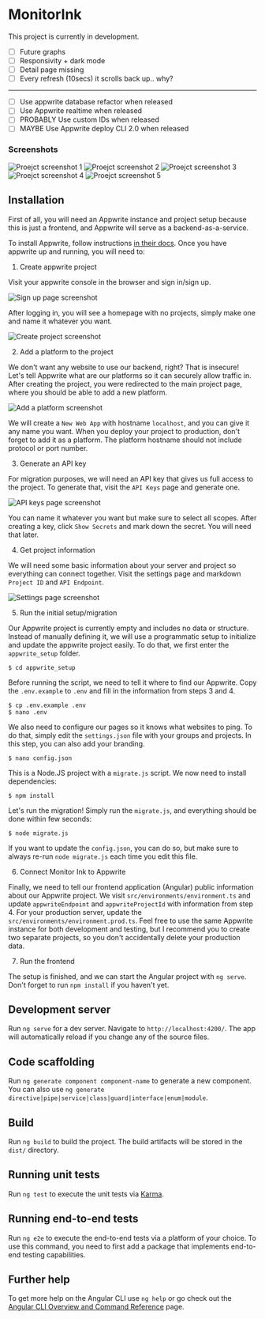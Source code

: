 # MonitorInk

This project is currently in development.

- [ ] Future graphs
- [ ] Responsivity + dark mode
- [ ] Detail page missing
- [ ] Every refresh (10secs) it scrolls back up.. why?

---

- [ ] Use appwrite database refactor when released
- [ ] Use Appwrite realtime when released
- [ ] PROBABLY Use custom IDs when released
- [ ] MAYBE Use Appwrite deploy CLI 2.0 when released

### Screenshots

![Proejct screenshot 1](git/screenshot1.png)
![Proejct screenshot 2](git/screenshot2.png)
![Proejct screenshot 3](git/screenshow_title1.png)
![Proejct screenshot 4](git/screenshow_title2.png)
![Proejct screenshot 5](git/screenshow_title3.png)

## Installation

First of all, you will need an Appwrite instance and project setup because this is just a frontend, and Appwrite will serve as a backend-as-a-service.

To install Appwrite, follow instructions [in their docs](https://appwrite.io/docs/installation). Once you have appwrite up and running, you will need to:

1. Create appwrite project

Visit your appwrite console in the browser and sign in/sign up.

![Sign up page screenshot](appwrite_setup/screenshots/signup.png)

After logging in, you will see a homepage with no projects, simply make one and name it whatever you want.

![Create project screenshot](appwrite_setup/screenshots/create_project.png)

2. Add a platform to the project

We don't want any website to use our backend, right? That is insecure! Let's tell Appwrite what are our platforms so it can securely allow traffic in. After creating the project, you were redirected to the main project page, where you should be able to add a new platform.

![Add a platform screenshot](appwrite_setup/screenshots/add_platform.png)

We will create a `New Web App` with hostname `localhost`, and you can give it any name you want. When you deploy your project to production, don't forget to add it as a platform. The platform hostname should not include protocol or port number.

3. Generate an API key

For migration purposes, we will need an API key that gives us full access to the project. To generate that, visit the `API Keys` page and generate one.

![API keys page screenshot](appwrite_setup/screenshots/add_key.png)

You can name it whatever you want but make sure to select all scopes. After creating a key, click `Show Secrets` and mark down the secret. You will need that later.

4. Get project information

We will need some basic information about your server and project so everything can connect together. Visit the settings page and markdown `Project ID` and `API Endpoint`.

![Settings page screenshot](appwrite_setup/screenshots/get_project_info.png)

5. Run the initial setup/migration

Our Appwrite project is currently empty and includes no data or structure. Instead of manually defining it, we will use a programmatic setup to initialize and update the appwrite project easily. To do that, we first enter the `appwrite_setup` folder.

```
$ cd appwrite_setup
```

Before running the script, we need to tell it where to find our Appwrite. Copy the `.env.example` to `.env` and fill in the information from steps 3 and 4.

```
$ cp .env.example .env
$ nano .env
```

We also need to configure our pages so it knows what websites to ping. To do that, simply edit the `settings.json` file with your groups and projects. In this step, you can also add your branding.

```
$ nano config.json
```

This is a Node.JS project with a `migrate.js` script. We now need to install dependencies:

```
$ npm install
```

Let's run the migration! Simply run the `migrate.js`, and everything should be done within few seconds:

```
$ node migrate.js
```

If you want to update the `config.json`, you can do so, but make sure to always re-run `node migrate.js` each time you edit this file.

6. Connect Monitor Ink to Appwrite

Finally, we need to tell our frontend application (Angular) public information about our Appwrite project. We visit `src/environments/environment.ts` and update `appwriteEndpoint` and `appwriteProjectId` with information from step 4. For your production server, update the `src/environments/environment.prod.ts`. Feel free to use the same Appwrite instance for both development and testing, but I recommend you to create two separate projects, so you don't accidentally delete your production data.

7. Run the frontend

The setup is finished, and we can start the Angular project with `ng serve`. Don't forget to run `npm install` if you haven't yet.

## Development server

Run `ng serve` for a dev server. Navigate to `http://localhost:4200/`. The app will automatically reload if you change any of the source files.

## Code scaffolding

Run `ng generate component component-name` to generate a new component. You can also use `ng generate directive|pipe|service|class|guard|interface|enum|module`.

## Build

Run `ng build` to build the project. The build artifacts will be stored in the `dist/` directory.

## Running unit tests

Run `ng test` to execute the unit tests via [Karma](https://karma-runner.github.io).

## Running end-to-end tests

Run `ng e2e` to execute the end-to-end tests via a platform of your choice. To use this command, you need to first add a package that implements end-to-end testing capabilities.

## Further help

To get more help on the Angular CLI use `ng help` or go check out the [Angular CLI Overview and Command Reference](https://angular.io/cli) page.
